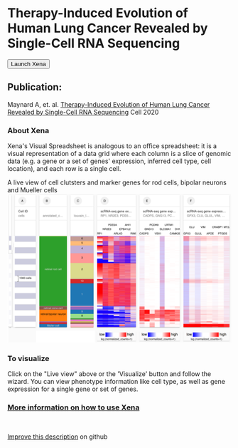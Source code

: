 # Therapy-Induced Evolution of Human Lung Cancer Revealed by Single-Cell RNA Sequencing

<button class="cohortButton">Launch Xena</button>

## Publication:
Maynard A, et. al. [Therapy-Induced Evolution of Human Lung Cancer Revealed by Single-Cell RNA Sequencing](https://pubmed.ncbi.nlm.nih.gov/32822576/) Cell 2020

### About Xena
Xena's Visual Spreadsheet is analogous to an office spreadsheet: it is a visual representation of a data grid where each column is a slice of genomic data (e.g. a gene or a set of genes' expression, inferred cell type, cell location), and each row is a single cell.

A live view of cell clutsters and marker genes for rod cells, bipolar neurons and Mueller cells
<a href='/?columns=%5B%7B%22width%22%3A117%2C%22columnLabel%22%3A%22%22%2C%22fieldLabel%22%3A%22louvain_labels%22%2C%22host%22%3A%22https%3A%2F%2Fsinglecellnew.xenahubs.net%22%2C%22name%22%3A%22HCA%2FWongAdultRetina%2F10x%2Fmeta.tsv%22%2C%22fields%22%3A%22louvain_labels%22%7D%2C%7B%22width%22%3A203%2C%22columnLabel%22%3A%22scRNA-seq%20gene%20expression%20-%20Cumulus%20count%22%2C%22fieldLabel%22%3A%22RP1%2C%20NR2E3%2C%20PDE6A%2C%20ARL4D%2C%20EPB41L2%2C%20AHI1%2C%20RIMS2%22%2C%22host%22%3A%22https%3A%2F%2Fsinglecellnew.xenahubs.net%22%2C%22name%22%3A%22HCA%2FWongAdultRetina%2F10x%2FexprMatrix.tsv%22%2C%22fields%22%3A%22RP1%20NR2E3%20PDE6A%20ARL4D%20EPB41L2%20AHI1%20RIMS2%22%7D%2C%7B%22width%22%3A216%2C%22columnLabel%22%3A%22scRNA-seq%20gene%20expression%20-%20Cumulus%20count%22%2C%22fieldLabel%22%3A%22CADPS%2C%20GNG13%2C%20PCDH9%2C%20VSX1%2C%20SLC38A1%2C%20LRTM1%2C%20CAMK2B%2C%20CHN2%22%2C%22host%22%3A%22https%3A%2F%2Fsinglecellnew.xenahubs.net%22%2C%22name%22%3A%22HCA%2FWongAdultRetina%2F10x%2FexprMatrix.tsv%22%2C%22fields%22%3A%22CADPS%20GNG13%20PCDH9%20VSX1%20SLC38A1%20LRTM1%20CAMK2B%20CHN2%22%7D%2C%7B%22width%22%3A207%2C%22columnLabel%22%3A%22scRNA-seq%20gene%20expression%20-%20Cumulus%20count%22%2C%22fieldLabel%22%3A%22GPX3%2C%20CLU%2C%20GLUL%2C%20VIM%2C%20APOE%2C%20CRABP1%2C%20PTGDS%2C%20MT2A%22%2C%22host%22%3A%22https%3A%2F%2Fsinglecellnew.xenahubs.net%22%2C%22name%22%3A%22HCA%2FWongAdultRetina%2F10x%2FexprMatrix.tsv%22%2C%22fields%22%3A%22GPX3%20CLU%20GLUL%20VIM%20APOE%20CRABP1%20PTGDS%20MT2A%22%7D%5D&heatmap=%7B%22showWelcome%22%3Afalse%2C%22mode%22%3A%22heatmap%22%7D'><img src="https://github.com/ucscXena/cohortMetaData/raw/master/cohort_HCA%20Adult%20Retina%20(Wong)/HCA%20Adult%20Retina%20(Wong).png" width="800px"></a>

### To visualize
Click on the "Live view" above or the 'Visualize' button and follow the wizard. You can view phenotype information like cell type, as well as gene expression for a single gene or set of genes.

### [More information on how to use Xena](https://ucsc-xena.gitbook.io/project/tutorials/hca-tutorial)

<br>

[Improve this description](https://github.com/ucscXena/cohortMetaData/edit/master/cohort_Longitudinal%20Lung%20Cancer%20scRNA%20(Bivona%202020)/info.mdown) on github

<br>

